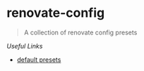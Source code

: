 # renovate-config

> A collection of renovate config presets

*Useful Links*

- [default presets](https://docs.renovatebot.com/presets-default/)
